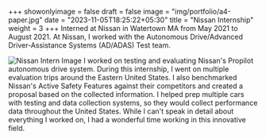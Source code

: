 +++
showonlyimage = false
draft = false
image = "img/portfolio/a4-paper.jpg"
date = "2023-11-05T18:25:22+05:30"
title = "Nissan Internship"
weight = 3
+++
Interned at Nissan in Watertown MA from May 2021 to August 2021.
At Nissan, I worked with the Autonomous Drive/Advanced Driver-Assistance Systems (AD/ADAS) Test team.
<!--more-->
![Nissan Intern Image][1]
I worked on testing and evaluating Nissan's Propilot autonomous drive system.
During this internship, I went on multiple evaluation trips around the Eastern United States. I also benchmarked Nissan's Active Safety Features against their competitors and created a proposal based on the collected information.
I helped prep multiple cars with testing and data collection systems, so they would collect performance data throughout the United States.
While I can't speak in detail about everything I worked on, I had a wonderful time working in this innovative field.

[1]: /img/nissan_intern.jpg